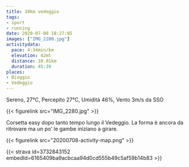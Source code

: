 ```yaml
---
title: 10km vedeggio
tags:
- sport
- running
date: 2020-07-08 18:27:05
images: ["IMG_2280.jpg"]
activitydata:
  pace: 4:34min/km
  elevation: 42mt
  distance: 10.01km
  duration: 45:39
places:
- Bioggio
- Vedeggio
---
```


Sereno, 27°C, Percepito 27°C, Umidità 46%, Vento 3m/s da SSO

<!--more-->

{{< figurelink src="IMG_2280.jpg" >}}

Corsetta easy dopo tanto tempo lungo il Vedeggio. La forma è ancora da ritrovare ma un po' le gambe iniziano a girare.


{{< figurelink src="20200708-activity-map.png" >}}


{{< strava id=3732843152 embedId=6165409ba9acbcaa94d0cd555b49c5af59b14b83 >}}
